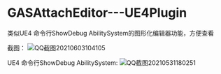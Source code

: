 # GASAttachEditor---UE4Plugin
类似UE4 命令行ShowDebug AbilitySystem的图形化编辑器功能，方便查看

截图：
![QQ截图20210603104105](https://user-images.githubusercontent.com/33085556/120578385-4cd31480-c458-11eb-985c-9e2523c9c618.png)


UE4 命令行ShowDebug AbilitySystem:
![QQ截图20210531180251](https://user-images.githubusercontent.com/33085556/120176965-76aef000-c23a-11eb-9018-911fc6a69387.png)
